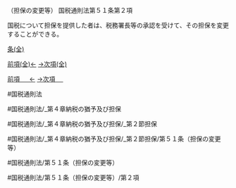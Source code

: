 （担保の変更等）
国税通則法第５１条第２項

国税について担保を提供した者は、税務署長等の承認を受けて、その担保を変更することができる。

[条(全)](国税通則法＿＿＿＿＿第５１条_.md)

[前項(全)←](国税通則法＿＿＿＿＿第５１条第１項_.md)    [→次項(全)](国税通則法＿＿＿＿＿第５１条第３項_.md)

[前項 　 ←](国税通則法＿＿＿＿＿第５１条第１項.md)    [→次項 　 ](国税通則法＿＿＿＿＿第５１条第３項.md)



#国税通則法

#国税通則法/_第４章納税の猶予及び担保

#国税通則法/_第４章納税の猶予及び担保/_第２節担保

#国税通則法/_第４章納税の猶予及び担保/_第２節担保/第５１条（担保の変更等）

#国税通則法/第５１条（担保の変更等）

#国税通則法/第５１条（担保の変更等）/第２項

